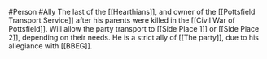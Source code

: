 #Person #Ally 
The last of the [[Hearthians]], and owner of the [[Pottsfield Transport Service]] after his parents were killed in the [[Civil War of Pottsfield]].
Will allow the party transport to [[Side Place 1]] or [[Side Place 2]], depending on their needs.
He is a strict ally of [[The party]], due to his allegiance with [[BBEG]].